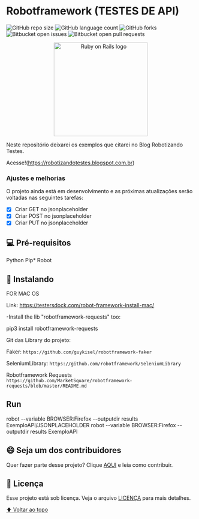 # Robotframework (TESTES DE API)

<!---Esses são exemplos. Veja https://shields.io para outras pessoas ou para personalizar este conjunto de escudos. Você pode querer incluir dependências, status do projeto e informações de licença aqui--->

![GitHub repo size](https://img.shields.io/github/repo-size/iuricode/README-template?style=for-the-badge)
![GitHub language count](https://img.shields.io/github/languages/count/iuricode/README-template?style=for-the-badge)
![GitHub forks](https://img.shields.io/github/forks/iuricode/README-template?style=for-the-badge)
![Bitbucket open issues](https://img.shields.io/bitbucket/issues/iuricode/README-template?style=for-the-badge)
![Bitbucket open pull requests](https://img.shields.io/bitbucket/pr-raw/iuricode/README-template?style=for-the-badge)

<p align="center"><img src="logo_robot.jpeg" alt="Ruby on Rails logo" style="width:250px;" /></p>
 
Neste repositório deixarei os exemplos que citarei no Blog Robotizando Testes.

Acesse!(https://robotizandotestes.blogspot.com.br)

### Ajustes e melhorias

O projeto ainda está em desenvolvimento e as próximas atualizações serão voltadas nas seguintes tarefas:

- [x] Criar GET no jsonplaceholder
- [x] Criar POST no jsonplaceholder
- [x] Criar PUT no jsonplaceholder

## 💻 Pré-requisitos

Python
Pip\*
Robot

## 🚀 Instalando <robotframework>

FOR MAC OS

Link: https://testersdock.com/robot-framework-install-mac/

-Install the lib "robotframework-requests" too:

pip3 install robotframework-requests

Git das Library do projeto:

Faker: `https://github.com/guykisel/robotframework-faker`

SeleniumLibrary: `https://github.com/robotframework/SeleniumLibrary`

Robotframework Requests `https://github.com/MarketSquare/robotframework-requests/blob/master/README.md`

## Run

robot --variable BROWSER:Firefox --outputdir results ExemploAPI/JSONPLACEHOLDER
robot --variable BROWSER:Firefox --outputdir results ExemploAPI

## 😄 Seja um dos contribuidores<br>

Quer fazer parte desse projeto? Clique [AQUI](CONTRIBUTING.md) e leia como contribuir.

## 📝 Licença

Esse projeto está sob licença. Veja o arquivo [LICENÇA](LICENSE.md) para mais detalhes.

[⬆ Voltar ao topo](#nome-do-projeto)<br>

```

```
